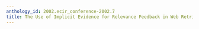 ```yaml
---
anthology_id: 2002.ecir_conference-2002.7
title: The Use of Implicit Evidence for Relevance Feedback in Web Retrieval
---
```

